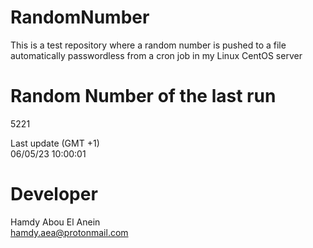 # RandomNumber    
This is a test repository where a random number is pushed to a file automatically passwordless from a cron job in my Linux CentOS server    
# Random Number of the last run   
5221
      
Last update (GMT +1)    
06/05/23 10:00:01
# Developer    
Hamdy Abou El Anein   
hamdy.aea@protonmail.com

